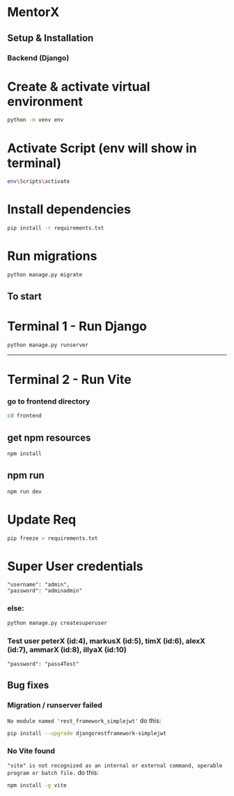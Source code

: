 # MentorX

## Setup & Installation

### Backend (Django)

# Create & activate virtual environment

```bash 
python -m venv env
```

# Activate Script (env will show in terminal)

```bash
env\Scripts\activate 
```

# Install dependencies

```bash
pip install -r requirements.txt
```

# Run migrations

```bash
python manage.py migrate
```

## To start

# Terminal 1 - Run Django

```bash
python manage.py runserver
```

--- 

# Terminal 2 - Run Vite

### go to frontend directory

```bash
cd frontend
```

## get npm resources

```bash
npm install
```

## npm run

```bash
npm run dev
```

# Update Req

```bash
pip freeze > requirements.txt
```

# Super User credentials
    "username": "admin",
    "password": "adminadmin"

### else:

```bash
python manage.py createsuperuser
```

### Test user peterX (id:4), markusX (id:5), timX (id:6), alexX (id:7), ammarX (id:8), illyaX (id:10)
    "password": "pass4Test"



## Bug fixes

### Migration / runserver failed

```No module named 'rest_framework_simplejwt'```
do this:

```bash
pip install --upgrade djangorestframework-simplejwt
```

### No Vite found

```"vite" is not recognized as an internal or external command, operable program or batch file.```
do this:

```bash
npm install -g vite
```